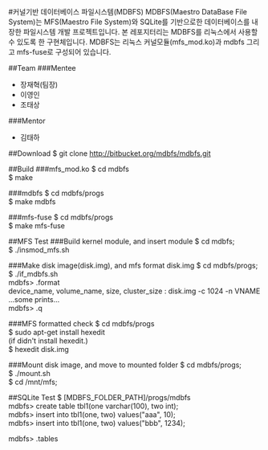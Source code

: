 #커널기반 데이터베이스 파일시스템(MDBFS)
MDBFS(Maestro DataBase File System)는 MFS(Maestro File System)와 SQLite를 기반으로한 데이터베이스를 내장한 파일시스템 개발 프로젝트입니다.
본 레포지터리는 MDBFS를 리눅스에서 사용할 수 있도록 한 구현체입니다.
MDBFS는 리눅스 커널모듈(mfs_mod.ko)과 mdbfs 그리고 mfs-fuse로 구성되어 있습니다.

##Team
###Mentee
- 장재혁(팀장)
- 이영인
- 조태상

###Mentor
- 김태하

##Download
$ git clone http://bitbucket.org/mdbfs/mdbfs.git


##Build
###mfs_mod.ko
$ cd mdbfs<br />
$ make

###mdbfs
$ cd mdbfs/progs<br />
$ make mdbfs

###mfs-fuse
$ cd mdbfs/progs<br />
$ make mfs-fuse

##MFS Test
###Build kernel module, and insert module
$ cd mdbfs;<br />
$ ./insmod_mfs.sh

###Make disk image(disk.img), and mfs format disk.img
$ cd mdbfs/progs;<br />
$ ./if_mdbfs.sh<br />
mdbfs> .format<br />
device_name, volume_name, size, cluster_size : disk.img -c 1024 -n VNAME<br />
...some prints...<br />
mdbfs> .q

###MFS formatted check
$ cd mdbfs/progs<br />
$ sudo apt-get install hexedit<br />
(if didn't install hexedit.)<br />
$ hexedit disk.img

###Mount disk image, and move to mounted folder
$ cd mdbfs/progs;<br />
$ ./mount.sh<br />
$ cd /mnt/mfs;

##SQLite Test
$ [MDBFS_FOLDER_PATH]/progs/mdbfs<br />
mdbfs> create table tbl1(one varchar(100), two int);<br />
mdbfs> insert into tbl1(one, two) values("aaa", 10);<br />
mdbfs> insert into tbl1(one, two) values("bbb", 1234);



mdbfs> .tables
